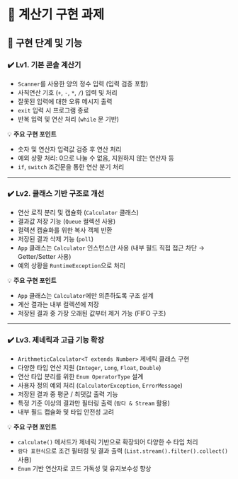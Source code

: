 # 🧮 계산기 구현 과제

## 📌 구현 단계 및 기능

### ✔️ Lv1. 기본 콘솔 계산기
- `Scanner`를 사용한 양의 정수 입력 (입력 검증 포함)
- 사칙연산 기호 (`+`, `-`, `*`, `/`) 입력 및 처리
- 잘못된 입력에 대한 오류 메시지 출력
- `exit` 입력 시 프로그램 종료
- 반복 입력 및 연산 처리 (`while` 문 기반)

💡 **주요 구현 포인트**
- 숫자 및 연산자 입력값 검증 후 연산 처리
- 예외 상황 처리: 0으로 나눌 수 없음, 지원하지 않는 연산자 등
- `if`, `switch` 조건문을 통한 연산 분기 처리

---

### ✔️ Lv2. 클래스 기반 구조로 개선
- 연산 로직 분리 및 캡슐화 (`Calculator` 클래스)
- 결과값 저장 기능 (`Queue` 컬렉션 사용)
- 컬렉션 캡슐화를 위한 복사 객체 반환
- 저장된 결과 삭제 기능 (`poll`)
- `App` 클래스는 `Calculator` 인스턴스만 사용 (내부 필드 직접 접근 차단 → Getter/Setter 사용)
- 예외 상황을 `RuntimeException`으로 처리

💡 **주요 구현 포인트**
- `App` 클래스는 `Calculator`에만 의존하도록 구조 설계
- 계산 결과는 내부 컬렉션에 저장
- 저장된 결과 중 가장 오래된 값부터 제거 가능 (FIFO 구조)

---

### ✔️ Lv3. 제네릭과 고급 기능 확장
- `ArithmeticCalculator<T extends Number>` 제네릭 클래스 구현
- 다양한 타입 연산 지원 (`Integer`, `Long`, `Float`, `Double`)
- 연산 타입 분리를 위한 `Enum OperatorType` 설계
- 사용자 정의 예외 처리 (`CalculatorException`, `ErrorMessage`)
- 저장된 결과 중 평균 / 최댓값 출력 기능
- 특정 기준 이상의 결과만 필터링 출력 (`람다 & Stream` 활용)
- 내부 필드 캡슐화 및 타입 안전성 고려

💡 **주요 구현 포인트**
- `calculate()` 메서드가 제네릭 기반으로 확장되어 다양한 수 타입 처리
- `람다 표현식`으로 조건 필터링 및 결과 출력 (`List.stream().filter().collect()` 사용)
- `Enum` 기반 연산자로 코드 가독성 및 유지보수성 향상
